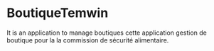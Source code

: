 # BoutiqueTemwin
It is an application to manage boutiques
cette application gestion de boutique pour la
la commission de sécurité alimentaire. 
